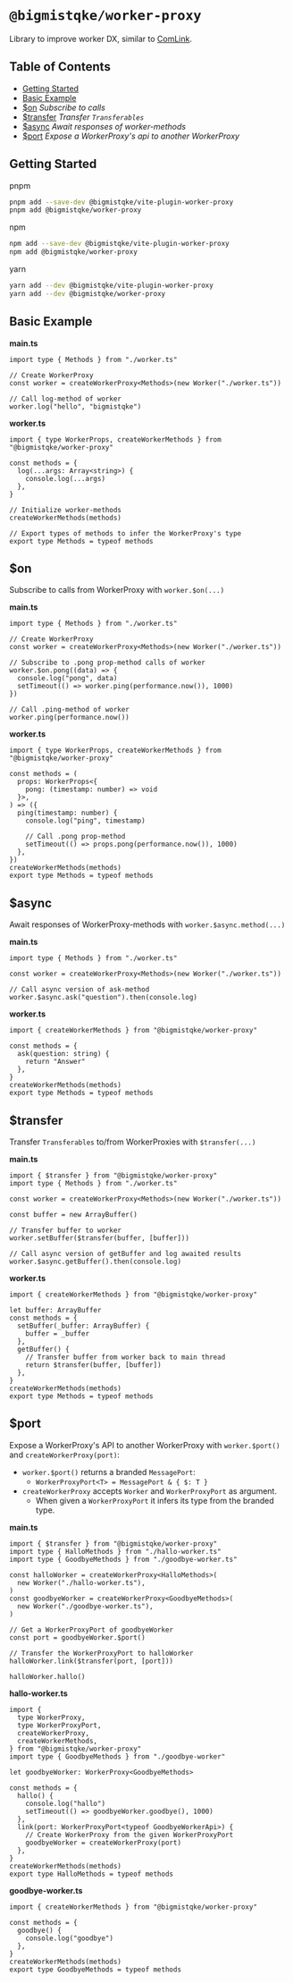 # `@bigmistqke/worker-proxy`

Library to improve worker DX, similar to [ComLink](https://github.com/GoogleChromeLabs/comlink).

## Table of Contents

- [Getting Started](#getting-started)
- [Basic Example](#basics)
- [$on](#on) _Subscribe to calls_
- [$transfer](#transfer) _Transfer `Transferables`_
- [$async](#async) _Await responses of worker-methods_
- [$port](#port) _Expose a WorkerProxy's api to another WorkerProxy_

## Getting Started

pnpm

```bash
pnpm add --save-dev @bigmistqke/vite-plugin-worker-proxy
pnpm add @bigmistqke/worker-proxy
```

npm

```bash
npm add --save-dev @bigmistqke/vite-plugin-worker-proxy
npm add @bigmistqke/worker-proxy
```

yarn

```bash
yarn add --dev @bigmistqke/vite-plugin-worker-proxy
yarn add --dev @bigmistqke/worker-proxy
```

## Basic Example

**main.ts**

```tsx
import type { Methods } from "./worker.ts"

// Create WorkerProxy
const worker = createWorkerProxy<Methods>(new Worker("./worker.ts"))

// Call log-method of worker
worker.log("hello", "bigmistqke")
```

**worker.ts**

```tsx
import { type WorkerProps, createWorkerMethods } from "@bigmistqke/worker-proxy"

const methods = {
  log(...args: Array<string>) {
    console.log(...args)
  },
}

// Initialize worker-methods
createWorkerMethods(methods)

// Export types of methods to infer the WorkerProxy's type
export type Methods = typeof methods
```

## $on

Subscribe to calls from WorkerProxy with `worker.$on(...)`

**main.ts**

```tsx
import type { Methods } from "./worker.ts"

// Create WorkerProxy
const worker = createWorkerProxy<Methods>(new Worker("./worker.ts"))

// Subscribe to .pong prop-method calls of worker
worker.$on.pong((data) => {
  console.log("pong", data)
  setTimeout(() => worker.ping(performance.now()), 1000)
})

// Call .ping-method of worker
worker.ping(performance.now())
```

**worker.ts**

```tsx
import { type WorkerProps, createWorkerMethods } from "@bigmistqke/worker-proxy"

const methods = (
  props: WorkerProps<{
    pong: (timestamp: number) => void
  }>,
) => ({
  ping(timestamp: number) {
    console.log("ping", timestamp)

    // Call .pong prop-method
    setTimeout(() => props.pong(performance.now()), 1000)
  },
})
createWorkerMethods(methods)
export type Methods = typeof methods
```

## $async

Await responses of WorkerProxy-methods with `worker.$async.method(...)`

**main.ts**

```tsx
import type { Methods } from "./worker.ts"

const worker = createWorkerProxy<Methods>(new Worker("./worker.ts"))

// Call async version of ask-method
worker.$async.ask("question").then(console.log)
```

**worker.ts**

```tsx
import { createWorkerMethods } from "@bigmistqke/worker-proxy"

const methods = {
  ask(question: string) {
    return "Answer"
  },
}
createWorkerMethods(methods)
export type Methods = typeof methods
```

## $transfer

Transfer `Transferables` to/from WorkerProxies with `$transfer(...)`

**main.ts**

```tsx
import { $transfer } from "@bigmistqke/worker-proxy"
import type { Methods } from "./worker.ts"

const worker = createWorkerProxy<Methods>(new Worker("./worker.ts"))

const buffer = new ArrayBuffer()

// Transfer buffer to worker
worker.setBuffer($transfer(buffer, [buffer]))

// Call async version of getBuffer and log awaited results
worker.$async.getBuffer().then(console.log)
```

**worker.ts**

```tsx
import { createWorkerMethods } from "@bigmistqke/worker-proxy"

let buffer: ArrayBuffer
const methods = {
  setBuffer(_buffer: ArrayBuffer) {
    buffer = _buffer
  },
  getBuffer() {
    // Transfer buffer from worker back to main thread
    return $transfer(buffer, [buffer])
  },
}
createWorkerMethods(methods)
export type Methods = typeof methods
```

## $port

Expose a WorkerProxy's API to another WorkerProxy with `worker.$port()` and `createWorkerProxy(port)`:

- `worker.$port()` returns a branded `MessagePort`:
  - `WorkerProxyPort<T> = MessagePort & { $: T }`
- `createWorkerProxy` accepts `Worker` and `WorkerProxyPort` as argument.
  - When given a `WorkerProxyPort` it infers its type from the branded type.

**main.ts**

```tsx
import { $transfer } from "@bigmistqke/worker-proxy"
import type { HalloMethods } from "./hallo-worker.ts"
import type { GoodbyeMethods } from "./goodbye-worker.ts"

const halloWorker = createWorkerProxy<HalloMethods>(
  new Worker("./hallo-worker.ts"),
)
const goodbyeWorker = createWorkerProxy<GoodbyeMethods>(
  new Worker("./goodbye-worker.ts"),
)

// Get a WorkerProxyPort of goodbyeWorker
const port = goodbyeWorker.$port()

// Transfer the WorkerProxyPort to halloWorker
halloWorker.link($transfer(port, [port]))

halloWorker.hallo()
```

**hallo-worker.ts**

```tsx
import {
  type WorkerProxy,
  type WorkerProxyPort,
  createWorkerProxy,
  createWorkerMethods,
} from "@bigmistqke/worker-proxy"
import type { GoodbyeMethods } from "./goodbye-worker"

let goodbyeWorker: WorkerProxy<GoodbyeMethods>

const methods = {
  hallo() {
    console.log("hallo")
    setTimeout(() => goodbyeWorker.goodbye(), 1000)
  },
  link(port: WorkerProxyPort<typeof GoodbyeWorkerApi>) {
    // Create WorkerProxy from the given WorkerProxyPort
    goodbyeWorker = createWorkerProxy(port)
  },
}
createWorkerMethods(methods)
export type HalloMethods = typeof methods
```

**goodbye-worker.ts**

```tsx
import { createWorkerMethods } from "@bigmistqke/worker-proxy"

const methods = {
  goodbye() {
    console.log("goodbye")
  },
}
createWorkerMethods(methods)
export type GoodbyeMethods = typeof methods
```
